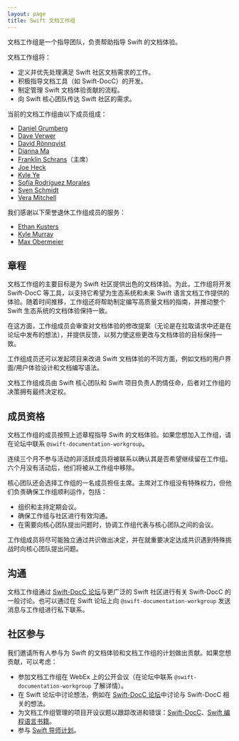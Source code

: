 ```yaml
---
layout: page
title: Swift 文档工作组
---
```


文档工作组是一个指导团队，负责帮助指导 Swift 的文档体验。

文档工作组将：

* 定义并优先处理满足 Swift 社区文档需求的工作。
* 积极指导文档工具（如 Swift-DocC）的开发。
* 制定管理 Swift 文档体验贡献的流程。
* 向 Swift 核心团队传达 Swift 社区的需求。

当前的文档工作组由以下成员组成：

* [Daniel Grumberg](https://github.com/daniel-grumberg)
* [Dave Verwer](https://github.com/daveverwer)
* [David Rönnqvist](https://github.com/d-ronnqvist)
* [Dianna Ma](https://github.com/tayloraswift)
* [Franklin Schrans](https://github.com/franklinsch)（主席）
* [Joe Heck](https://github.com/heckj)
* [Kyle Ye](https://github.com/Kyle-Ye)
* [Sofía Rodríguez Morales](https://github.com/sofiaromorales)
* [Sven Schmidt](https://github.com/finestructure)
* [Vera Mitchell](https://github.com/QuietMisdreavus)

我们感谢以下荣誉退休工作组成员的服务：

* [Ethan Kusters](https://github.com/ethan-kusters)
* [Kyle Murray](https://github.com/krilnon)
* [Max Obermeier](https://github.com/theMomax)

## 章程

文档工作组的主要目标是为 Swift 社区提供出色的文档体验。为此，工作组将开发 Swift-DocC 等工具，以支持它希望为生态系统和未来 Swift 语言文档工作提供的体验。随着时间推移，工作组还将帮助制定编写高质量文档的指南，并推动整个 Swift 生态系统的文档体验保持一致。

在这方面，工作组成员会审查对文档体验的修改提案（无论是在拉取请求中还是在论坛中发布的想法），并提供反馈，以努力使这些更改与文档体验的目标保持一致。

工作组成员还可以发起项目来改进 Swift 文档体验的不同方面，例如文档的用户界面/用户体验设计和文档编写语法。

文档工作组成员由 Swift 核心团队和 Swift 项目负责人酌情任命，后者对工作组的决策拥有最终决定权。

## 成员资格

文档工作组的成员按照上述章程指导 Swift 的文档体验。如果您想加入工作组，请在论坛中联系 `@swift-documentation-workgroup`。

连续三个月不参与活动的非活跃成员将被联系以确认其是否希望继续留在工作组。六个月没有活动后，他们将被从工作组中移除。

核心团队还会选择工作组的一名成员担任主席。主席对工作组没有特殊权力，但他们负责确保工作组顺利运作，包括：

* 组织和主持定期会议。
* 确保工作组与社区进行有效沟通。
* 在需要向核心团队提出问题时，协调工作组代表与核心团队之间的会议。

工作组成员将尽可能独立通过共识做出决定，并在就重要决定达成共识遇到特殊挑战时向核心团队提出问题。

## 沟通

文档工作组通过 [Swift-DocC 论坛](https://forums.swift.org/c/development/swift-docc)与更广泛的 Swift 社区进行有关 Swift-DocC 的一般讨论。也可以通过在 Swift 论坛上向 `@swift-documentation-workgroup` 发送消息与工作组进行私下联系。

## 社区参与

我们邀请所有人参与为 Swift 的文档体验和文档工作组的计划做出贡献。如果您想贡献，可以考虑：

* 参加文档工作组在 WebEx 上的公开会议（在论坛中联系 `@swift-documentation-workgroup` 了解详情）。
* 在 Swift 论坛中讨论想法，例如在 [Swift-DocC 论坛](https://forums.swift.org/c/development/swift-docc)中讨论与 Swift-DocC 相关的想法。
* 为文档工作组管理的项目开设议题以跟踪改进和错误：[Swift-DocC](https://github.com/swiftlang/swift-docc/issues)、[Swift 编程语言书籍](https://github.com/swiftlang/swift-book/issues)。
* 参与 [Swift 导师计划](/mentorship)。
